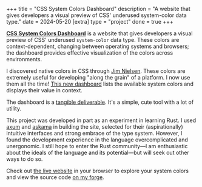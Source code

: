 +++
title = "CSS System Colors Dashboard"
description = "A website that gives developers a visual preview of CSS' underused system-color data type."
date = 2024-05-20
[extra]
type = "project"
done = true
+++

[**CSS System Colors Dashboard**][dash] is a website that gives
developers a visual preview of CSS' underused `system-color` data type.
These colors are context-dependent, changing between operating systems
and browsers; the dashboard provides effective visualization of the
colors across environments.

I discovered native colors in CSS through [Jim Nielsen][jim]. These
colors are extremely useful for developing "along the grain" of a
platform. I now use them all the time! [This new dashboard][dash] lists
the available system colors and displays their value in context.

The dashboard is a [tangible deliverable]. It's a simple, cute tool with
a lot of utility.

This project was developed in part as an experiment in learning Rust.
I used [axum] and [askama] in building the site, selected for their
(aspirationally) intuitive interfaces and strong embrace of the type
system. However, I found the development experience in the language
overcomplicated and unergonomic. I still hope to enter the Rust
community—I am enthusiastic about the ideals of the language and its
potential—but will seek out other ways to do so.

Check out [the live website][dash] in your browser to explore your
system colors and view the source code [on my forge][git].

[dash]: https://systemcolors.xyz
[jim]: https://blog.jim-nielsen.com/2021/css-system-colors/
[tangible deliverable]: @/posts/tangible-deliverables.md
[axum]: https://github.com/tokio-rs/axum
[askama]: https://github.com/djc/askama
[git]: https://git.figbert.com/css-system-colors/

